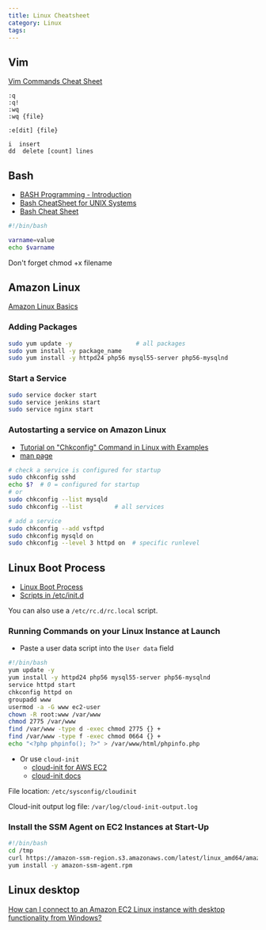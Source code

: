 ```yaml
---
title: Linux Cheatsheet
category: Linux
tags:
---
```


## Vim

[Vim Commands Cheat Sheet]( https://www.fprintf.net/vimCheatSheet.html )

```
:q
:q!
:wq
:wq {file}

:e[dit] {file}

i  insert
dd  delete [count] lines
```

## Bash

- [BASH Programming - Introduction]( http://tldp.org/HOWTO/Bash-Prog-Intro-HOWTO.html )
- [Bash CheatSheet for UNIX Systems]( https://gist.github.com/LeCoupa/122b12050f5fb267e75f )
- [Bash Cheat Sheet]( ftp://ftp.psu.ac.th/pub/bash-howto/reference_bash-cheat.pdf )

```bash
#!/bin/bash

varname=value
echo $varname
```

Don't forget chmod +x filename


## Amazon Linux

[Amazon Linux Basics]( http://docs.aws.amazon.com/AWSEC2/latest/UserGuide/AmazonLinuxAMIBasics.html )

### Adding Packages

```bash
sudo yum update -y                  # all packages
sudo yum install -y package_name
sudo yum install -y httpd24 php56 mysql55-server php56-mysqlnd
```

### Start a Service

```bash
sudo service docker start
sudo service jenkins start
sudo service nginx start
```

### Autostarting a service on Amazon Linux

- [Tutorial on "Chkconfig" Command in Linux with Examples]( http://www.yourownlinux.com/2015/01/tutorial-on-chkconfig-command-in-linux-with-examples.html )
- [man page]( http://linux.die.net/man/8/chkconfig )

```bash
# check a service is configured for startup
sudo chkconfig sshd
echo $?  # 0 = configured for startup
# or
sudo chkconfig --list mysqld
sudo chkconfig --list         # all services

# add a service
sudo chkconfig --add vsftpd
sudo chkconfig mysqld on
sudo chkconfig --level 3 httpd on  # specific runlevel
```

## Linux Boot Process

- [ Linux Boot Process]( http://www.thegeekstuff.com/2011/02/linux-boot-process/ )
- [ Scripts in /etc/init.d ]( http://www.novell.com/documentation/suse91/suselinux-adminguide/html/ch13s04.html )

You can also use a ``/etc/rc.d/rc.local`` script.


### Running Commands on your Linux Instance at Launch

- Paste a user data script into the ``User data`` field

```bash
#!/bin/bash
yum update -y
yum install -y httpd24 php56 mysql55-server php56-mysqlnd
service httpd start
chkconfig httpd on
groupadd www
usermod -a -G www ec2-user
chown -R root:www /var/www
chmod 2775 /var/www
find /var/www -type d -exec chmod 2775 {} +
find /var/www -type f -exec chmod 0664 {} +
echo "<?php phpinfo(); ?>" > /var/www/html/phpinfo.php
```

- Or use ``cloud-init``
    - [cloud-init for AWS EC2]( http://docs.aws.amazon.com/AWSEC2/latest/UserGuide/AmazonLinuxAMIBasics.html#CloudInit )
    - [cloud-init docs]( http://cloudinit.readthedocs.io/en/latest/ )

File location: ``/etc/sysconfig/cloudinit``

Cloud-init output log file: ``/var/log/cloud-init-output.log``

### Install the SSM Agent on EC2 Instances at Start-Up

```bash
#!/bin/bash
cd /tmp
curl https://amazon-ssm-region.s3.amazonaws.com/latest/linux_amd64/amazon-ssm-agent.rpm -o amazon-ssm-agent.rpm
yum install -y amazon-ssm-agent.rpm
```

## Linux desktop

[How can I connect to an Amazon EC2 Linux instance with desktop functionality from Windows?]( https://aws.amazon.com/premiumsupport/knowledge-center/connect-to-linux-desktop-from-windows/ )

